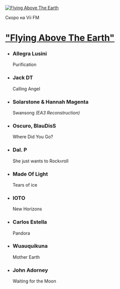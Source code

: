 [![Flying Above The Earth](https://viifm.art/data/image/35345436465.jpg)][1]

Скоро на Vii FM

# ["Flying Above The Earth"][1]

- ### Allegra Lusini
  Purification

- ### Jack DT
  Calling Angel

- ### Solarstone & Hannah Magenta
  Swansong _(EA3 Reconstruction)_

- ### Oscuro, BlauDisS
  Where Did You Go?

- ### Dal. P
  She just wants to Rock`n`roll

- ### Made Of Light
  Tears of ice

- ### IOTO
  New Horizons

- ### Carlos Estella
  Pandora

- ### Wuauquikuna
  Mother Earth

- ### John Adorney
  Waiting for the Moon
  

[1]: https://t.me/viifm_lux
